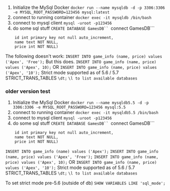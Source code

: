 1. Initialize the MySql Docker
```docker run --name mysqldb -d -p 3306:3306 -e MYSQL_ROOT_PASSWORD=123456 mysql:latest```
2. connect to running container
```docker exec -it mysqldb /bin/bash```
3. connect to mysql client
```mysql -uroot -p123456```
4. do some sql stuff
```CREATE DATABASE GamesDB``
```connect GamesDB```
```CREATE TABLE game_info(
    id int primary key not null auto_increment,
    name text NOT NULL,
    price int NOT NULL)
```
The following doesn't work:
```INSERT INTO game_info (name, price) values ('Apex', 'Free');```
But this does.
```INSERT INTO game_info (name, price) values ('Apex', 10);```
OR
```INSERT INTO game_info (name, price) values ('Apex', '10');```
Strict mode supported as of 5.6 / 5.7 STRICT_TRANS_TABLES
```\dt;```
```\l to list available databases```

### older version test
1. Initialize the MySql Docker
```docker run --name mysqldb5.5 -d -p 3306:3306 -e MYSQL_ROOT_PASSWORD=123456 mysql:5.5```
2. connect to running container
```docker exec -it mysqldb5.5 /bin/bash```
3. connect to mysql client
```mysql -uroot -p123456```
4. do some sql stuff
```CREATE DATABASE GamesDB``
```connect GamesDB```
```CREATE TABLE game_info(
    id int primary key not null auto_increment,
    name text NOT NULL,
    price int NOT NULL)
```
```INSERT INTO game_info (name) values ('Apex');```
```INSERT INTO game_info (name, price) values ('Apex', 'Free');```
```INSERT INTO game_info (name, price) values ('Apex', 10);```
OR
```INSERT INTO game_info (name, price) values ('Apex', '10');```
Strict mode supported as of 5.6 / 5.7 STRICT_TRANS_TABLES
```\dt;```
```\l to list available databases```

To set strict mode pre-5.6
(outside of db)
`SHOW VARIABLES LIKE 'sql_mode';`